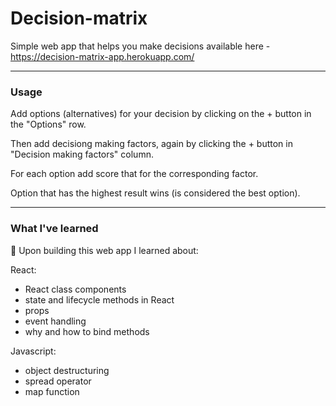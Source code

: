 # Decision-matrix
Simple web app that helps you make decisions available here - https://decision-matrix-app.herokuapp.com/

---

### Usage

Add options (alternatives) for your decision by clicking on the + button in the "Options" row.

Then add decisiong making factors, again by clicking the + button in "Decision making factors" column.

For each option add score that for the corresponding factor.

Option that has the highest result wins (is considered the best option).

---

### What I've learned

📖 Upon building this web app I learned about:

React:

- React class components
- state and lifecycle methods in React
- props 
- event handling
- why and how to bind methods


Javascript:

- object destructuring 
- spread operator
- map function 
